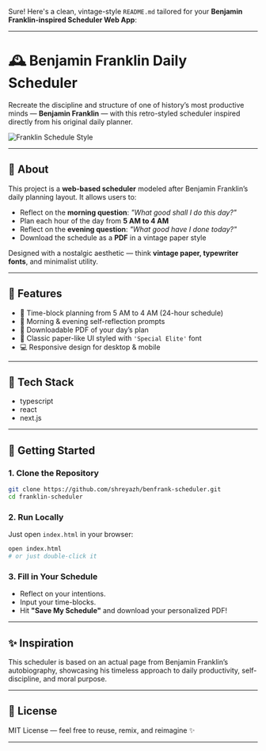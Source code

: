 Sure! Here's a clean, vintage-style `README.md` tailored for your **Benjamin Franklin-inspired Scheduler Web App**:

---

# 🕰️ Benjamin Franklin Daily Scheduler

Recreate the discipline and structure of one of history’s most productive minds — **Benjamin Franklin** — with this retro-styled scheduler inspired directly from his original daily planner.

![Franklin Schedule Style](./image.png)

---

## 📖 About

This project is a **web-based scheduler** modeled after Benjamin Franklin’s daily planning layout. It allows users to:
- Reflect on the **morning question**: *"What good shall I do this day?"*
- Plan each hour of the day from **5 AM to 4 AM**
- Reflect on the **evening question**: *"What good have I done today?"*
- Download the schedule as a **PDF** in a vintage paper style

Designed with a nostalgic aesthetic — think **vintage paper, typewriter fonts**, and minimalist utility.

---

## 🌿 Features

- 📝 Time-block planning from 5 AM to 4 AM (24-hour schedule)
- 🎯 Morning & evening self-reflection prompts
- 🧾 Downloadable PDF of your day’s plan
- 📜 Classic paper-like UI styled with `'Special Elite'` font
- 💻 Responsive design for desktop & mobile

---

## 🧰 Tech Stack

- typescript
- react
- next.js

---

## 🚀 Getting Started

### 1. Clone the Repository
```bash
git clone https://github.com/shreyazh/benfrank-scheduler.git
cd franklin-scheduler
```

### 2. Run Locally
Just open `index.html` in your browser:
```bash
open index.html
# or just double-click it
```

### 3. Fill in Your Schedule
- Reflect on your intentions.
- Input your time-blocks.
- Hit **"Save My Schedule"** and download your personalized PDF!

---

## ✨ Inspiration

This scheduler is based on an actual page from Benjamin Franklin’s autobiography, showcasing his timeless approach to daily productivity, self-discipline, and moral purpose.

---

## 📜 License

MIT License — feel free to reuse, remix, and reimagine ✨

---
